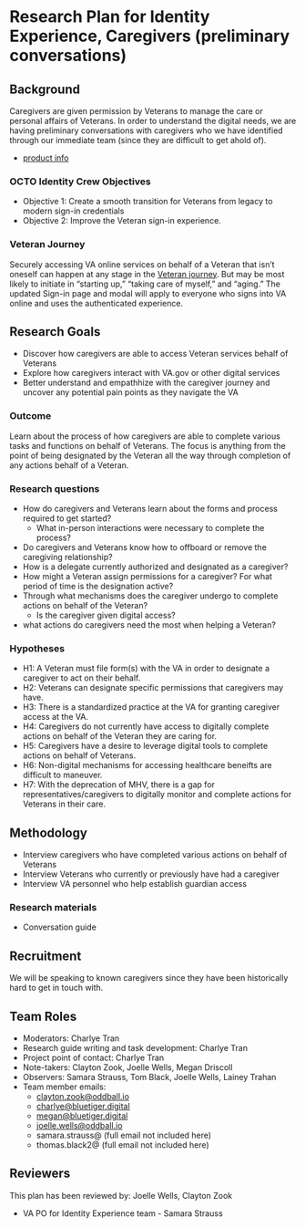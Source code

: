 # **Research Plan for Identity Experience, Caregivers (preliminary conversations)**

## **Background**

Caregivers are given permission by Veterans to manage the care or personal affairs of Veterans.  In order to understand the digital needs, we are having preliminary conversations with caregivers who we have identified through our immediate team (since they are difficult to get ahold of).

* [product info](https://github.com/department-of-veterans-affairs/va.gov-team/tree/master/products/identity/delegate-access%20#initiative-outline-delegate-access-mvp)

### **OCTO Identity Crew Objectives**

* Objective 1: Create a smooth transition for Veterans from legacy to modern sign-in credentials  
* Objective 2: Improve the Veteran sign-in experience.

### **Veteran Journey**

Securely accessing VA online services on behalf of a Veteran that isn’t oneself can happen at any stage in the [Veteran journey](https://github.com/department-of-veterans-affairs/va.gov-team/blob/master/platform/design/va-product-journey-maps/Veteran%20Journey%20Map.pdf). But may be most likely to initiate in “starting up,” “taking care of myself,” and “aging.” The updated Sign-in page and modal will apply to everyone who signs into VA online and uses the authenticated experience.

## **Research Goals**

* Discover how caregivers are able to access Veteran services behalf of Veterans
* Explore how caregivers interact with VA.gov or other digital services  
* Better understand and empathhize with the caregiver journey and uncover any potential pain points as they navigate the VA

### **Outcome**  
Learn about the process of how caregivers are able to complete various tasks and functions on behalf of Veterans. The focus is anything from the point of being designated by the Veteran all the way through completion of any actions behalf of a Veteran.

### **Research questions**
  
- How do caregivers and Veterans learn about the forms and process required to get started?
  - What in-person interactions were necessary to complete the process?
- Do caregivers and Veterans know how to offboard or remove the caregiving relationship?
- How is a delegate currently authorized and designated as a caregiver?  
- How might a Veteran assign permissions for a caregiver? For what period of time is the designation active? 
- Through what mechanisms does the caregiver undergo to complete actions on behalf of the Veteran?
  - Is the caregiver given digital access?
- what actions do caregivers need the most when helping a Veteran?

### **Hypotheses**

- H1: A Veteran must file form(s) with the VA in order to designate a caregiver to act on their behalf.
- H2: Veterans can designate specific permissions that caregivers may have.  
- H3: There is a standardized practice at the VA for granting caregiver access at the VA.
- H4: Caregivers do not currently have access to digitally complete actions on behalf of the Veteran they are caring for.
- H5: Caregivers have a desire to leverage digital tools to complete actions on behalf of Veterans.
- H6: Non-digital mechanisms for accessing healthcare beneifts are difficult to maneuver.
- H7: With the deprecation of MHV, there is a gap for representatives/caregivers to digitally monitor and complete actions for Veterans in their care.
  
## **Methodology**

- Interview caregivers who have completed various actions on behalf of Veterans
- Interview Veterans who currently or previously have had a caregiver
- Interview VA personnel who help establish guardian access

### **Research materials**

- Conversation guide  

## **Recruitment**
We will be speaking to known caregivers since they have been historically hard to get in touch with.


## **Team Roles**

* Moderators: Charlye Tran 
* Research guide writing and task development: Charlye Tran 
* Project point of contact: Charlye Tran 
* Note-takers: Clayton Zook, Joelle Wells, Megan Driscoll  
* Observers: Samara Strauss, Tom Black, Joelle Wells, Lainey Trahan  
* Team member emails:  
  * [clayton.zook@oddball.io](mailto:clayton.zook@oddball.io)  
  * [charlye@bluetiger.digital](mailto:charlye@bluetiger.digital)  
  * [megan@bluetiger.digital](mailto:megan@bluetiger.digital)
  * [joelle.wells@oddball.io](mailto:joelle.wells@oddball.io)
  * samara.strauss@  (full email not included here)
  * thomas.black2@   (full email not included here)


## Reviewers

This plan has been reviewed by: Joelle Wells, Clayton Zook

* VA PO for Identity Experience team - Samara Strauss

